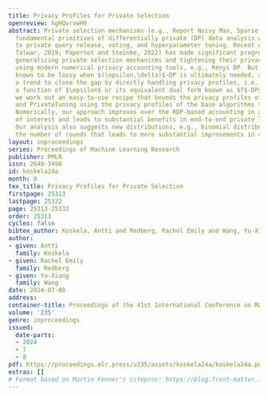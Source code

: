 ```yaml
---
title: Privacy Profiles for Private Selection
openreview: hgHQvrvwH9
abstract: Private selection mechanisms (e.g., Report Noisy Max, Sparse Vector) are
  fundamental primitives of differentially private (DP) data analysis with wide applications
  to private query release, voting, and hyperparameter tuning. Recent work (Liu and
  Talwar, 2019; Papernot and Steinke, 2022) has made significant progress in both
  generalizing private selection mechanisms and tightening their privacy analysis
  using modern numerical privacy accounting tools, e.g., Rényi DP. But Rényi DP is
  known to be lossy when $(\epsilon,\delta)$-DP is ultimately needed, and there is
  a trend to close the gap by directly handling privacy profiles, i.e., $\delta$ as
  a function of $\epsilon$ or its equivalent dual form known as $f$-DPs. In this paper,
  we work out an easy-to-use recipe that bounds the privacy profiles of ReportNoisyMax
  and PrivateTuning using the privacy profiles of the base algorithms they corral.
  Numerically, our approach improves over the RDP-based accounting in all regimes
  of interest and leads to substantial benefits in end-to-end private learning experiments.
  Our analysis also suggests new distributions, e.g., binomial distribution for randomizing
  the number of rounds that leads to more substantial improvements in certain regimes.
layout: inproceedings
series: Proceedings of Machine Learning Research
publisher: PMLR
issn: 2640-3498
id: koskela24a
month: 0
tex_title: Privacy Profiles for Private Selection
firstpage: 25313
lastpage: 25332
page: 25313-25332
order: 25313
cycles: false
bibtex_author: Koskela, Antti and Redberg, Rachel Emily and Wang, Yu-Xiang
author:
- given: Antti
  family: Koskela
- given: Rachel Emily
  family: Redberg
- given: Yu-Xiang
  family: Wang
date: 2024-07-08
address:
container-title: Proceedings of the 41st International Conference on Machine Learning
volume: '235'
genre: inproceedings
issued:
  date-parts:
  - 2024
  - 7
  - 8
pdf: https://proceedings.mlr.press/v235/assets/koskela24a/koskela24a.pdf
extras: []
# Format based on Martin Fenner's citeproc: https://blog.front-matter.io/posts/citeproc-yaml-for-bibliographies/
---
```

